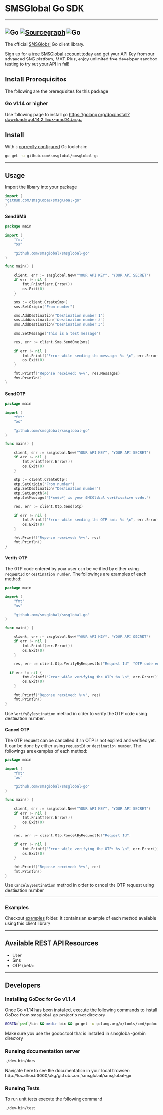 # SMSGlobal Go SDK

---
![Go](https://github.com/smsglobal/smsglobal-go/workflows/Go/badge.svg?branch=main)
[![Sourcegraph](https://sourcegraph.com/github.com/smsglobal/smsglobal-go/-/badge.svg)](https://sourcegraph.com/github.com/smsglobal/smsglobal-go?badge)
![Go](https://github.com/smsglobal/smsglobal-go/workflows/Go/badge.svg?branch=main&event=push)
---

The official [SMSGlobal](https://www.smsglobal.com?utm_source=dev&utm_medium=github&utm_campaign=go_sdk) Go client library.

Sign up for a [free SMSGlobal account](https://www.smsglobal.com/mxt-sign-up/?utm_source=dev&utm_medium=github&utm_campaign=go_sdk) today and get your API Key from our advanced SMS platform, MXT. Plus, enjoy unlimited free developer sandbox testing to try out your API in full!



## Install Prerequisites
The following are the prerequisites for this package

### Go v1.14 or higher

Use following page to install go https://golang.org/doc/install?download=go1.14.2.linux-amd64.tar.gz

## Install

With a [correctly configured](https://golang.org/doc/install#testing) Go toolchain:

```sh
go get -u github.com/smsglobal/smsglobal-go
```
---

## Usage

Import the library into your package

```go
import (
"github.com/smsglobal/smsglobal-go"
)
```

#### Send SMS

```go
package main

import (
	"fmt"
	"os"

	"github.com/smsglobal/smsglobal-go"
)

func main() {

	client, err := smsglobal.New("YOUR API KEY", "YOUR API SECRET")
	if err != nil {
		fmt.Printf(err.Error())
		os.Exit(0)
	}

	sms := client.CreateSms()
	sms.SetOrigin("From number")

	sms.AddDestination("Destination number 1")
	sms.AddDestination("Destination number 2")
	sms.AddDestination("Destination number 3")

	sms.SetMessage("This is a test message")

	res, err := client.Sms.SendOne(sms)

	if err != nil {
		fmt.Printf("Error while sending the message: %s \n", err.Error())
		os.Exit(0)
	}

	fmt.Printf("Reponse received: %+v", res.Messages)
	fmt.Println()
}

```

#### Send OTP

```go
package main

import (
	"fmt"
	"os"

	"github.com/smsglobal/smsglobal-go"
)

func main() {

	client, err := smsglobal.New("YOUR API KEY", "YOUR API SECRET")
	if err != nil {
		fmt.Printf(err.Error())
		os.Exit(0)
	}

	otp := client.CreateOtp()
	otp.SetOrigin("From number")
	otp.SetDestination("Destination number")
	otp.SetLength(4)
	otp.SetMessage("{*code*} is your SMSGlobal verification code.")

	res, err := client.Otp.Send(otp)

	if err != nil {
		fmt.Printf("Error while sending the OTP sms: %s \n", err.Error())
		os.Exit(0)
	}

	fmt.Printf("Reponse received: %+v", res)
	fmt.Println()
}

```

#### Verify OTP

The OTP code entered by your user can be verified by either using `requestId` or `destination number`. The followings are examples of each method:

```go
package main

import (
	"fmt"
	"os"

	"github.com/smsglobal/smsglobal-go"
)

func main() {

	client, err := smsglobal.New("YOUR API KEY", "YOUR API SECRET")
	if err != nil {
		fmt.Printf(err.Error())
		os.Exit(0)
	}

	res, err := client.Otp.VerifyByRequestId("Request Id", "OTP code entered by your user")

  if err != nil {
		fmt.Printf("Error while verifying the OTP: %s \n", err.Error())
		os.Exit(0)
	}

	fmt.Printf("Reponse received: %+v", res)
	fmt.Println()
}

```

Use `VerifyByDestination` method in order to verify the OTP code using destination number.

#### Cancel OTP

The OTP request can be cancelled if an OTP is not expired and verified yet. It can be done by either using `requestId` or `destination number`. The followings are examples of each method:

```go
package main

import (
	"fmt"
	"os"

	"github.com/smsglobal/smsglobal-go"
)

func main() {

	client, err := smsglobal.New("YOUR API KEY", "YOUR API SECRET")
	if err != nil {
		fmt.Printf(err.Error())
		os.Exit(0)
	}

	res, err := client.Otp.CancelByRequestId("Request Id")

	if err != nil {
		fmt.Printf("Error while verifying the OTP: %s \n", err.Error())
		os.Exit(0)
	}

	fmt.Printf("Reponse received: %+v", res)
	fmt.Println()
}

```

Use `CancelByDestination` method in order to cancel the OTP request using destination number

---

### Examples

Checkout [examples](examples) folder. It contains an example of each method available using this client library

---

## Available REST API Resources
* User
* Sms
* OTP (beta)

---

## Developers

### Installing GoDoc for Go v1.1.4
Once Go v1.14 has been installed, execute the following commands to install GoDoc from smsglobal-go project's root directory

```sh
GOBIN=`pwd`/bin && mkdir bin && go get -u golang.org/x/tools/cmd/godoc
```

Make sure you use the godoc tool that is installed in smsglobal-go/bin directory

### Running documentation server

```sh
./dev-bin/docs
```

Navigate here to see the documentation in your local browser: 
http://localhost:6060/pkg/github.com/smsglobal/smsglobal-go

### Running Tests
To run unit tests execute the following command

```sh
./dev-bin/test
```
